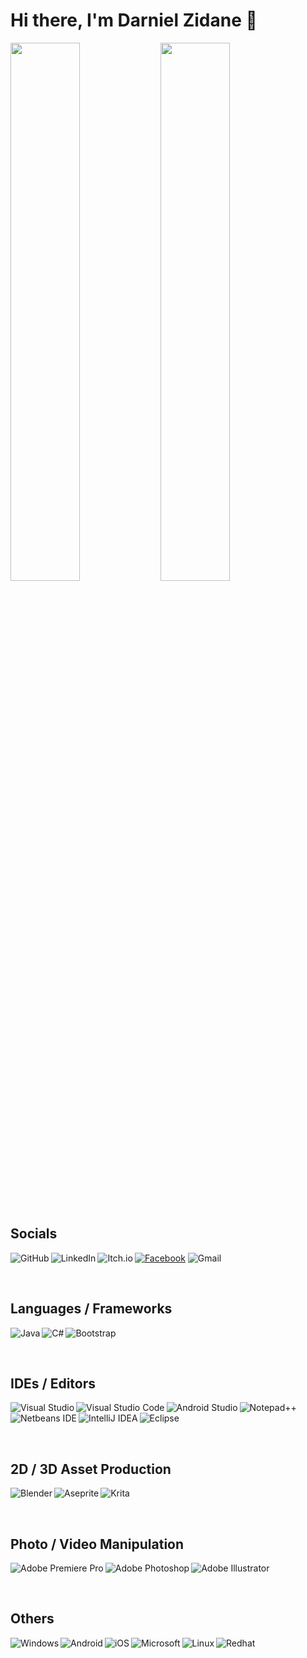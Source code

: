 # Hi there, I'm Darniel Zidane 👋

<img align="left" width ="47%" src="https://github-readme-stats.vercel.app/api?username=D-Zidane-G&show_icons=true&theme=gotham"/>
<img width ="47%" src="https://github-readme-stats.vercel.app/api/top-langs/?username=D-Zidane-G&layout=compact"/>

<br><h2> Socials </h2>
<a href = "https://www.github.com/D-Zidane-G/"> <img align="left" alt = "GitHub" src = "https://img.shields.io/badge/github-%23121011.svg?style=for-the-badge&logo=github&logoColor=white" /> </a>
<a href = "https://www.linkedin.com/in/darniel-zidane-garcia/" ><img align="left" alt = "LinkedIn" src = "https://img.shields.io/badge/linkedin-%230077B5.svg?style=for-the-badge&logo=linkedin&logoColor=white" /></a>
<a href = "https://dzg.itch.io" ><img align="left" alt = "Itch.io" src = "https://img.shields.io/badge/Itch-%23FF0B34.svg?style=for-the-badge&logo=Itch.io&logoColor=white" /></a>
<a href = "https://www.facebook.com/DarnielZidaneG" ><img alt = "Facebook" src = "https://img.shields.io/badge/Facebook-%231877F2.svg?style=for-the-badge&logo=Facebook&logoColor=white"/></a>
<img alt = "Gmail" src = "https://img.shields.io/badge/Gmail-D14836?style=for-the-badge&logo=gmail&logoColor=white" />

<br><h2> Languages / Frameworks </h2>
<img align="left" alt = "Java" src = "https://img.shields.io/badge/java-%23ED8B00.svg?style=for-the-badge&logo=java&logoColor=white"/>
<img align="left" alt = "C#" src = "https://img.shields.io/badge/c%23-%23239120.svg?style=for-the-badge&logo=c-sharp&logoColor=white"/>
<img alt = "Bootstrap" src = "https://img.shields.io/badge/bootstrap-%23563D7C.svg?style=for-the-badge&logo=bootstrap&logoColor=white"/>

<br><h2> IDEs / Editors </h2>
<img align="left" alt = "Visual Studio" src = "https://img.shields.io/badge/Visual%20Studio-5C2D91.svg?style=for-the-badge&logo=visual-studio&logoColor=white"/>
<img align="left" alt = "Visual Studio Code" src = "https://img.shields.io/badge/Visual%20Studio%20Code-0078d7.svg?style=for-the-badge&logo=visual-studio-code&logoColor=white" />
<img align="left" alt = "Android Studio" src = "https://img.shields.io/badge/Android%20Studio-3DDC84.svg?style=for-the-badge&logo=android-studio&logoColor=white" />
<img align="left" alt = "Notepad++" src = "https://img.shields.io/badge/Notepad++-90E59A.svg?style=for-the-badge&logo=notepad%2b%2b&logoColor=black" />
<img align="left" alt = "Netbeans IDE" src = "https://img.shields.io/badge/NetBeansIDE-1B6AC6.svg?style=for-the-badge&logo=apache-netbeans-ide&logoColor=white" />
<img align="left" alt = "IntelliJ IDEA" src = "https://img.shields.io/badge/IntelliJIDEA-000000.svg?style=for-the-badge&logo=intellij-idea&logoColor=white" />
<img alt = "Eclipse" src = "https://img.shields.io/badge/Eclipse-FE7A16.svg?style=for-the-badge&logo=Eclipse&logoColor=white" />  

<br><h2> 2D / 3D Asset Production </h2>
<img align="left" alt = "Blender" src = "https://img.shields.io/badge/blender-%23F5792A.svg?style=for-the-badge&logo=blender&logoColor=white" />
<img align="left" alt = "Aseprite" src = "https://img.shields.io/badge/Aseprite-FFFFFF?style=for-the-badge&logo=Aseprite&logoColor=#7D929E" />
<img alt = "Krita" src = "https://img.shields.io/badge/Krita-203759?style=for-the-badge&logo=krita&logoColor=EEF37B" />

<br><h2> Photo / Video Manipulation </h2>
<img align="left" alt = "Adobe Premiere Pro" src = "https://img.shields.io/badge/Adobe%20Premiere%20Pro-9999FF.svg?style=for-the-badge&logo=Adobe%20Premiere%20Pro&logoColor=white" />
<img align="left" alt = "Adobe Photoshop" src = "https://img.shields.io/badge/adobe%20photoshop-%2331A8FF.svg?style=for-the-badge&logo=adobe%20photoshop&logoColor=white" />
<img alt = "Adobe Illustrator" src = "https://img.shields.io/badge/adobe%20illustrator-%23FF9A00.svg?style=for-the-badge&logo=adobe%20illustrator&logoColor=white" />

<br><h2> Others </h2>
<img align="left" alt = "Windows" src = "https://img.shields.io/badge/Windows-0078D6?style=for-the-badge&logo=windows&logoColor=white" />
<img align="left" alt = "Android" src = "https://img.shields.io/badge/Android-3DDC84?style=for-the-badge&logo=android&logoColor=white" />
<img align="left" alt = "iOS" src = "https://img.shields.io/badge/iOS-000000?style=for-the-badge&logo=ios&logoColor=white" />
<img align="left" alt = "Microsoft" src = "https://img.shields.io/badge/Microsoft-0078D4?style=for-the-badge&logo=microsoft&logoColor=white" />
<img align="left" alt = "Linux" src = "https://img.shields.io/badge/Linux-FCC624?style=for-the-badge&logo=linux&logoColor=black" />
<img alt = "Redhat" src = "https://img.shields.io/badge/Red%20Hat-EE0000?style=for-the-badge&logo=redhat&logoColor=white"/>
<!--
**D-Zidane-G/D-Zidane-G** is a ✨ _special_ ✨ repository because its `README.md` (this file) appears on your GitHub profile.
### Game Developer
Here are some ideas to get you started:

- 🔭 I’m currently working on ...
- 🌱 I’m currently learning ...
- 👯 I’m looking to collaborate on ...
- 🤔 I’m looking for help with ...
- 💬 Ask me about ...
- 📫 How to reach me: ...
- 😄 Pronouns: ...
- ⚡ Fun fact: ...
-->
